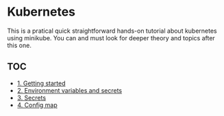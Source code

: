 # Kubernetes

This is a pratical quick straightforward hands-on tutorial about kubernetes using minikube. You can and must look for deeper theory and topics after this one.

## TOC

- [1. Getting started](1-getting-started/README.md)
- [2. Environment variables and secrets](2-environment-variables/README.md)
- [3. Secrets](3-secrets/README.md)
- [4. Config map](4-configmap/README.md)
